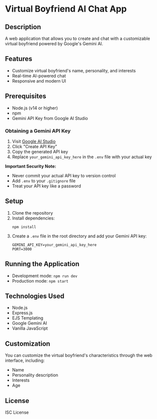 # Virtual Boyfriend AI Chat App

## Description

A web application that allows you to create and chat with a customizable virtual boyfriend powered by Google's Gemini AI.

## Features

- Customize virtual boyfriend's name, personality, and interests
- Real-time AI-powered chat
- Responsive and modern UI

## Prerequisites

- Node.js (v14 or higher)
- npm
- Gemini API Key from Google AI Studio

### Obtaining a Gemini API Key

1. Visit [Google AI Studio](https://makersuite.google.com/app/apikey)
2. Click "Create API Key"
3. Copy the generated API key
4. Replace `your_gemini_api_key_here` in the `.env` file with your actual key

**Important Security Note:**

- Never commit your actual API key to version control
- Add `.env` to your `.gitignore` file
- Treat your API key like a password

## Setup

1. Clone the repository
2. Install dependencies:
   ```
   npm install
   ```
3. Create a `.env` file in the root directory and add your Gemini API key:
   ```
   GEMINI_API_KEY=your_gemini_api_key_here
   PORT=3000
   ```

## Running the Application

- Development mode: `npm run dev`
- Production mode: `npm start`

## Technologies Used

- Node.js
- Express.js
- EJS Templating
- Google Gemini AI
- Vanilla JavaScript

## Customization

You can customize the virtual boyfriend's characteristics through the web interface, including:

- Name
- Personality description
- Interests
- Age

## License

ISC License
